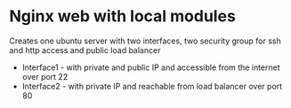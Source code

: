 # Nginx web with local modules
Creates one ubuntu server with two interfaces, two security group for ssh and http access and public load balancer
* Interface1 - with private and public IP and accessible from the internet over port 22
* Interface2 - with private IP and reachable from load balancer over port 80

